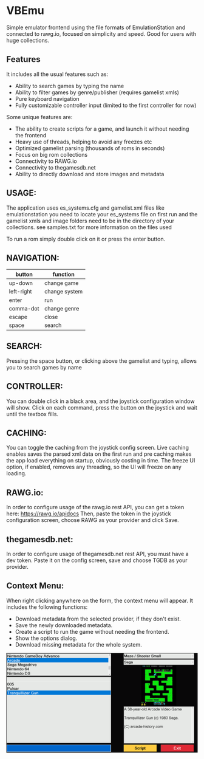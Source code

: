 # VBEmu

Simple emulator frontend using the file formats of EmulationStation and connected to rawg.io, focused on simplicity and speed.
Good for users with huge collections.

## Features

It includes all the usual features such as:

- Ability to search games by typing the name
- Ability to filter games by genre/publisher (requires gamelist xmls)
- Pure keyboard navigation
- Fully customizable controller input (limited to the first controller for now)

Some unique features are:

- The ability to create scripts for a game, and launch it without needing the frontend
- Heavy use of threads, helping to avoid any freezes etc
- Optimized gamelist parsing (thousands of roms in seconds)
- Focus on big rom collections
- Connectivity to RAWG.io
- Connectivity to thegamesdb.net
- Ability to directly download and store images and metadata

## USAGE:

The application uses es_systems.cfg and gamelist.xml files like emulationstation
you need to locate your es_systems file on first run and the gamelist xmls and image folders need to be in the directory of your collections.
see samples.txt for more information on the files used

To run a rom simply double click on it or press the enter button.

## NAVIGATION:

| button     | function      |
| ---------- | ------------- |
| up-down    | change game   |
| left-right | change system |
| enter      | run           |
| comma-dot  | change genre  |
| escape     | close         |
| space      | search        |

## SEARCH:

Pressing the space button, or clicking above the gamelist and typing, allows you to search
games by name

## CONTROLLER:

You can double click in a black area, and the joystick configuration window will show.
Click on each command, press the button on the joystick and wait until the textbox fills.

## CACHING:

You can toggle the caching from the joystick config screen. Live caching enables saves the parsed xml data
on the first run and pre caching makes the app load everything on startup, obviously costing in time.
The freeze UI option, if enabled, removes any threading, so the UI will freeze on any loading.

## RAWG.io:

In order to configure usage of the rawg.io rest API, you can get a token here:
https://rawg.io/apidocs
Then, paste the token in the joystick configuration screen, choose RAWG as your provider and click Save.

## thegamesdb.net:

In order to configure usage of thegamesdb.net rest API, you must have a dev token.
Paste it on the config screen, save and choose TGDB as your provider.

## Context Menu:

When right clicking anywhere on the form, the context menu will appear.
It includes the following functions:

- Download metadata from the selected provider, if they don't exist.
- Save the newly downloaded metadata.
- Create a script to run the game without needing the frontend.
- Show the options dialog.
- Download missing metadata for the whole system.

![Screenshot](/screenshot.png)
